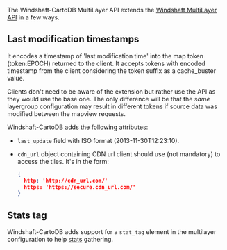 The Windshaft-CartoDB MultiLayer API extends the [Windshaft MultiLayer API](https://github.com/Vizzuality/Windshaft/wiki/Multilayer-API) in a few ways.

## Last modification timestamps

It encodes a timestamp of 'last modification time' into the map token (token:EPOCH) returned to the client.
It accepts tokens with encoded timestamp from the client considering the token suffix as a cache_buster value.

Clients don't need to be aware of the extension but rather use the API as they would use the base one.
The only difference will be that the _same_ layergroup configuration may result in different tokens if source data was modified between the mapview requests. 

Windshaft-CartoDB adds the following attributes:
- ``last_update`` field with ISO format (2013-11-30T12:23:10).
- ``cdn_url`` object containing CDN url client should use (not mandatory) to access the tiles. It's in the form:

   ```json
   {
     http: 'http://cdn_url.com/'
     https: 'https://secure.cdn_url.com/'
   }
   ```


## Stats tag

Windshaft-CartoDB adds support for a ``stat_tag`` element in the multilayer configuration to help [stats](Redis-stats-format) gathering.
